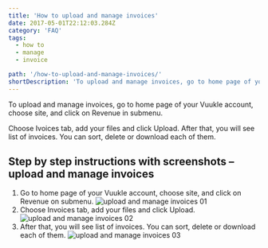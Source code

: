 ```yaml
---
title: 'How to upload and manage invoices'
date: 2017-05-01T22:12:03.284Z
category: 'FAQ'
tags:
  - how to
  - manage
  - invoice

path: '/how-to-upload-and-manage-invoices/'
shortDescription: 'To upload and manage invoices, go to home page of your Vuukle account, choose site, and click on Revenue in submenu.'
---
```


To upload and manage invoices, go to home page of your Vuukle account, choose site, and click on Revenue in submenu.

Choose Ivoices tab, add your files and click Upload. After that, you will see list of invoices. You can sort, delete or download each of them.

## Step by step instructions with screenshots – upload and manage invoices

1. Go to home page of your Vuukle account, choose site, and click on Revenue on submenu.
   ![upload and manage invoices 01](/img/how-to-upload-and-manage-invoices-img-1.png)
2. Choose Invoices tab, add your files and click Upload.
   ![upload and manage invoices 02](/img/how-to-upload-and-manage-invoices-img-2.png)
3. After that, you will see list of invoices. You can sort, delete or download each of them.
   ![upload and manage invoices 03](/img/how-to-upload-and-manage-invoices-img-3.png)
